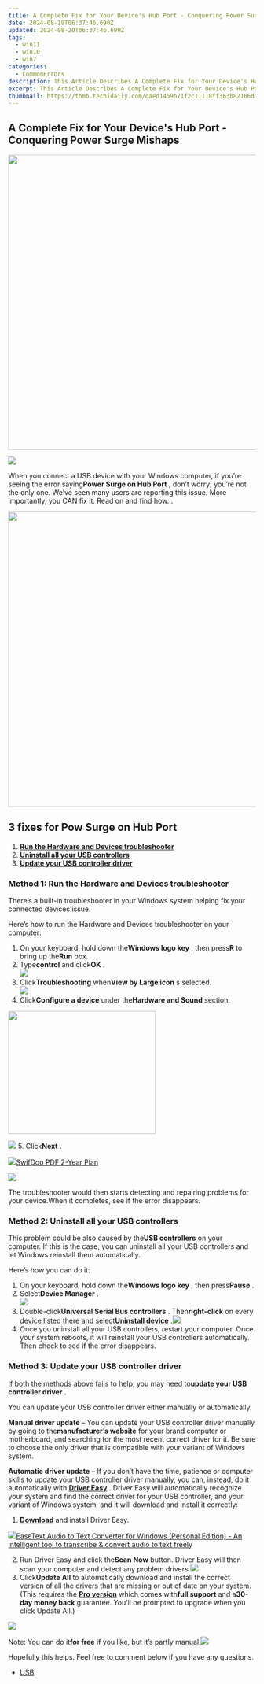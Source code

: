```yaml
---
title: A Complete Fix for Your Device's Hub Port - Conquering Power Surge Mishaps
date: 2024-08-19T06:37:46.690Z
updated: 2024-08-20T06:37:46.690Z
tags:
  - win11
  - win10
  - win7
categories:
  - CommonErrors
description: This Article Describes A Complete Fix for Your Device's Hub Port - Conquering Power Surge Mishaps
excerpt: This Article Describes A Complete Fix for Your Device's Hub Port - Conquering Power Surge Mishaps
thumbnail: https://thmb.techidaily.com/daed1459b71f2c11118ff363b82166df3949711b8db94af4f668119ff4d60331.jpg
---
```


## A Complete Fix for Your Device's Hub Port - Conquering Power Surge Mishaps

<!-- affiliate ads begin -->
<a href="https://unicoeye.pxf.io/c/5597632/2084399/18498" target="_top" id="2084399"><img src="//a.impactradius-go.com/display-ad/18498-2084399" border="0" alt="" width="1125" height="600"/></a><img height="0" width="0" src="https://imp.pxf.io/i/5597632/2084399/18498" style="position:absolute;visibility:hidden;" border="0" />
<!-- affiliate ads end -->
![](https://images.drivereasy.com/wp-content/uploads/2018/09/img_5b9f732218c35.jpg)

 When you connect a USB device with your Windows computer, if you’re seeing the error saying**Power Surge on Hub Port** , don’t worry; you’re not the only one. We’ve seen many users are reporting this issue. More importantly, you CAN fix it. Read on and find how…

<!-- affiliate ads begin -->
<a href="https://appsumo.8odi.net/c/5597632/2068407/7443" target="_top" id="2068407"><img src="//a.impactradius-go.com/display-ad/7443-2068407" border="0" alt="" width="1200" height="600"/></a><img height="0" width="0" src="https://appsumo.8odi.net/i/5597632/2068407/7443" style="position:absolute;visibility:hidden;" border="0" />
<!-- affiliate ads end -->
## 3 fixes for Pow Surge on Hub Port

1. **[Run the Hardware and Devices troubleshooter](https://tools.techidaily.com/drivereasy/download/)**
2. **[Uninstall all your USB controllers](https://tools.techidaily.com/drivereasy/download/)**
3. **[Update your USB controller driver](https://tools.techidaily.com/drivereasy/download/)**

### Method 1: Run the Hardware and Devices troubleshooter

 There’s a built-in troubleshooter in your Windows system helping fix your connected devices issue.

 Here’s how to run the Hardware and Devices troubleshooter on your computer:

1. On your keyboard, hold down the**Windows logo key** , then press**R** to bring up the**Run** box.
2. Type**control** and click**OK** .  
![](https://images.drivereasy.com/wp-content/uploads/2018/09/img_5b9f73a44c3ed.png)
3. Click**Troubleshooting** when**View by Large icon** s selected.  
![](https://images.drivereasy.com/wp-content/uploads/2018/09/img_5b9f745c8d6e2.jpg)
4. Click**Configure a device** under the**Hardware and Sound** section.  
<!-- affiliate ads begin -->
<a href="https://united.elfm.net/c/5597632/748964/4704" target="_top" id="748964"><img src="//a.impactradius-go.com/display-ad/4704-748964" border="0" alt="" width="300" height="250"/></a><img height="0" width="0" src="https://united.elfm.net/i/5597632/748964/4704" style="position:absolute;visibility:hidden;" border="0" />
<!-- affiliate ads end -->
![](https://images.drivereasy.com/wp-content/uploads/2018/09/img_5b9f743777268.jpg)
5. Click**Next** .  
<!-- affiliate ads begin -->
<a href="https://purchase.swifdoo.com/order/checkout.php?PRODS=40002580&QTY=1&AFFILIATE=108875&CART=1"><img src="https://secure.avangate.com/images/merchant/8b932759a5a04ddb34bf79e3f9072e4b/products/3_Product%20box%20white-1024x1024.png" border="0">SwifDoo PDF 2-Year Plan</a>
<!-- affiliate ads end -->
![](https://images.drivereasy.com/wp-content/uploads/2018/09/img_5b9f7479dd3a6.jpg)

 The troubleshooter would then starts detecting and repairing problems for your device.When it completes, see if the error disappears.

### Method 2: Uninstall all your USB controllers

 This problem could be also caused by the**USB controllers** on your computer. If this is the case, you can uninstall all your USB controllers and let Windows reinstall them automatically.

Here’s how you can do it:

1. On your keyboard, hold down the**Windows logo key** , then press**Pause** .
2. Select**Device Manager** .  
![](https://images.drivereasy.com/wp-content/uploads/2018/09/img_5b9f75c1733eb.jpg)
3. Double-click**Universal Serial Bus controllers** . Then**right-click** on every device listed there and select**Uninstall device** .![](https://images.drivereasy.com/wp-content/uploads/2018/09/img_5b9f7575e979a.jpg)
4. Once you uninstall all your USB controllers, restart your computer. Once your system reboots, it will reinstall your USB controllers automatically. Then check to see if the error disappears.

### Method 3: Update your USB controller driver

 If both the methods above fails to help, you may need to**update your USB controller driver** .

 You can update your USB controller driver either manually or automatically.

**Manual driver update** – You can update your USB controller driver manually by going to the**manufacturer’s website** for your brand computer or motherboard, and searching for the most recent correct driver for it. Be sure to choose the only driver that is compatible with your variant of Windows system.

**Automatic driver update** – If you don’t have the time, patience or computer skills to update your USB controller driver manually, you can, instead, do it automatically with **[Driver Easy](https://tools.techidaily.com/drivereasy/download/)**  . Driver Easy will automatically recognize your system and find the correct driver for your USB controller, and your variant of Windows system, and it will download and install it correctly:

1. **[Download](https://tools.techidaily.com/drivereasy/download/)**  and install Driver Easy.
<!-- affiliate ads begin -->
<a href="https://secure.2checkout.com/order/checkout.php?PRODS=40203538&QTY=1&AFFILIATE=108875&CART=1"><img src="https://secure.avangate.com/images/merchant/cc4b82e826b52ec41c810301548e8f48/products/audio-to-text-transcription-software.png" border="0">EaseText Audio to Text Converter for Windows (Personal Edition) - An intelligent tool to transcribe & convert audio to text freely </a>
<!-- affiliate ads end -->
2. Run Driver Easy and click the**Scan Now** button. Driver Easy will then scan your computer and detect any problem drivers.![](https://images.drivereasy.com/wp-content/uploads/2018/09/img_5b9f7c09b2a28.jpg)
3. Click**Update All** to automatically download and install the correct version of all the drivers that are missing or out of date on your system. (This requires the **[Pro version](https://tools.techidaily.com/drivereasy/download/)**  which comes with**full support** and a**30-day money back** guarantee. You’ll be prompted to upgrade when you click Update All.)  
<!-- affiliate ads begin -->
<a href="https://estore.macxdvd.com/order/checkout.php?PRODS=4526659&QTY=1&AFFILIATE=108875&CART=1"><img src="https://www.macxdvd.com/affiliate/new-banner/vcp-500x500.jpg" border="0"></a>
<!-- affiliate ads end -->
 Note: You can do it**for free** if you like, but it’s partly manual.![](https://images.drivereasy.com/wp-content/uploads/2018/09/img_5b9f7b31a785d.jpg)

 Hopefully this helps. Feel free to comment below if you have any questions.

* [USB](https://tools.techidaily.com/drivereasy/download/)

<ins class="adsbygoogle"
     style="display:block"
     data-ad-format="autorelaxed"
     data-ad-client="ca-pub-7571918770474297"
     data-ad-slot="1223367746"></ins>



<ins class="adsbygoogle"
     style="display:block"
     data-ad-client="ca-pub-7571918770474297"
     data-ad-slot="8358498916"
     data-ad-format="auto"
     data-full-width-responsive="true"></ins>


